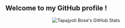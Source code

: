 ## Welcome to my GitHub profile !
<div style="text-align:center">
        <img src="https://github-readme-stats.vercel.app/api?username=dev-tokumei&show_icons=true&theme=radical&hide_border=true" alt="Tapajyoti Bose's GitHub Stats">
<!--         <img src="https://github-readme-stats.vercel.app/api/top-langs/?username=dev-tokumei&show_icons=true&theme=radical&hide_border=true" /> -->
</div> 
  



